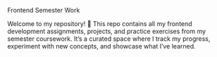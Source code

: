 Frontend Semester Work

Welcome to my repository! 🚀
This repo contains all my frontend development assignments, projects, and practice exercises from my semester coursework. It’s a curated space where I track my progress, experiment with new concepts, and showcase what I’ve learned.
